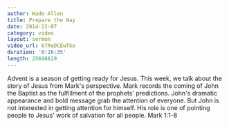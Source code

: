 ```yaml
---
author: Wade Allen
title: Prepare the Way
date: 2014-12-07
category: video
layout: sermon
video_url: 67ReDCEwTko
duration: '0:26:35'
length: 25698829
---
```


Advent is a season of getting ready for Jesus. This week, we talk about the story of Jesus from Mark's perspective. Mark records the coming of John the Baptist as the fulfillment of the prophets' predictions. John's dramatic appearance and bold message grab the attention of everyone. But John is not interested in getting attention for himself. His role is one of pointing people to Jesus' work of salvation for all people. Mark 1:1-8
